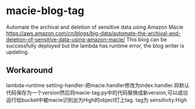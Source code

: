 # macie-blog-tag

Automate the archival and deletion of sensitive data using Amazon Macie
https://aws.amazon.com/cn/blogs/big-data/automate-the-archival-and-deletion-of-sensitive-data-using-amazon-macie/
This blog can be successfully deployed but the lambda has runtime error, the blog writer is updating.

## Workaround
lambda-runtime setting-handler-把macie.handler修改为index.handler.将默认代码保存为一个version然后将macie-tag.py中的代码替换成新version,可以成功运行给bucket中被macie识别出为High的object打上tag.
tag为 sensitivity:High
